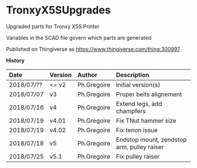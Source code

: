 # TronxyX5SUpgrades
Upgraded parts for Tronxy X5S Printer

Variables in the SCAD file govern which parts are generated

Published on Thingiverse as https://www.thingiverse.com/thing:300997

**History**

| Date | Version | Author | Description
|:---|:---|:---|:---|
| 2018/07/?? | <= v2  |Ph.Gregoire | Initial version(s)
| 2018/07/07 | v3     |Ph.Gregoire |Proper belts alignement
| 2018/07/16 | v4     |Ph.Gregoire |Extend legs, add champfers
| 2018/07/19 | v4.01  |Ph.Gregoire |Fix TNut hammer size
| 2018/07/19 | v4.02  |Ph.Gregoire |Fix tenon issue
| 2018/07/18 | v5     |Ph.Gregoire |Endstop mount, zendstop arm, pulley raiser
| 2018/07/25 | v5.1   |Ph.Gregoire |Fix pulley raiser
